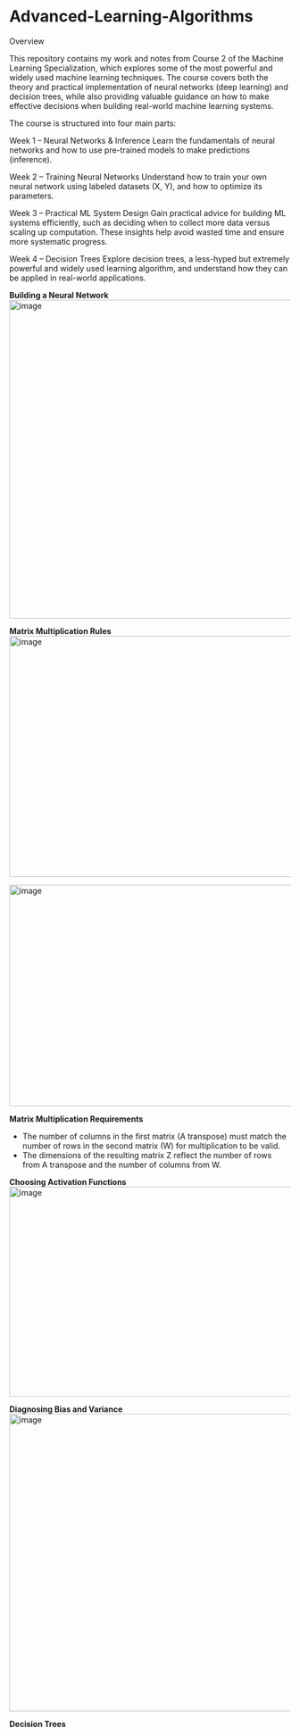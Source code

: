 # Advanced-Learning-Algorithms


Overview

This repository contains my work and notes from Course 2 of the Machine Learning Specialization, which explores some of the most powerful and widely used machine learning techniques. The course covers both the theory and practical implementation of neural networks (deep learning) and decision trees, while also providing valuable guidance on how to make effective decisions when building real-world machine learning systems.

The course is structured into four main parts:

Week 1 – Neural Networks & Inference
Learn the fundamentals of neural networks and how to use pre-trained models to make predictions (inference).

Week 2 – Training Neural Networks
Understand how to train your own neural network using labeled datasets (X, Y), and how to optimize its parameters.

Week 3 – Practical ML System Design
Gain practical advice for building ML systems efficiently, such as deciding when to collect more data versus scaling up computation. These insights help avoid wasted time and ensure more systematic progress.

Week 4 – Decision Trees
Explore decision trees, a less-hyped but extremely powerful and widely used learning algorithm, and understand how they can be applied in real-world applications.




**Building a Neural Network**
<img width="1186" height="571" alt="image" src="https://github.com/user-attachments/assets/0ff5fe5b-e7e7-4f9b-8cc4-aba4254481fb" />

**Matrix Multiplication Rules**
<img width="878" height="432" alt="image" src="https://github.com/user-attachments/assets/8b98555a-3ed2-43ee-a272-6d601fb9b9d3" />



<img width="842" height="397" alt="image" src="https://github.com/user-attachments/assets/3f8296ca-fdfa-4aab-a7e4-a32f9787c7ad" />

**Matrix Multiplication Requirements**

- The number of columns in the first matrix (A transpose) must match the number of rows in the second matrix (W) for multiplication to be valid.
- The dimensions of the resulting matrix Z reflect the number of rows from A transpose and the number of columns from W.



**Choosing Activation Functions**
<img width="751" height="376" alt="image" src="https://github.com/user-attachments/assets/63b3c642-8718-4cec-9a91-31b6fbf1aa0b" />


**Diagnosing Bias and Variance**
<img width="1073" height="533" alt="image" src="https://github.com/user-attachments/assets/2a69733a-fa75-49fe-9a7a-4d967cbde809" />



**Decision Trees**

